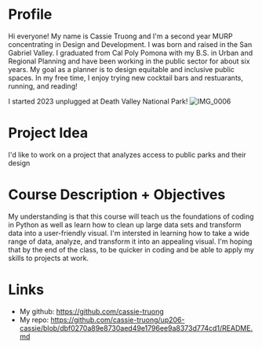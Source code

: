 # Profile
Hi everyone! My name is Cassie Truong and I'm a second year MURP concentrating in Design and Development. I was born and raised in the San Gabriel Valley. I graduated from Cal Poly Pomona with my B.S. in Urban and Regional Planning and have been working in the public sector for about six years. My goal as a planner is to design equitable and inclusive public spaces. In my free time, I enjoy trying new cocktail bars and restuarants, running, and reading!

I started 2023 unplugged at Death Valley National Park! 
![IMG_0006](https://user-images.githubusercontent.com/122313299/212574204-987857db-a140-4dc0-99ad-6429dc08371d.jpg)
# Project Idea
I'd like to work on a project that analyzes access to public parks and their design
# Course Description + Objectives
My understanding is that this course will teach us the foundations of coding in Python as well as learn how to clean up large data sets and transform data into a user-friendly visual. 
I'm intersted in learning how to take a wide range of data, analyze, and transform it into an appealing visual. I'm hoping that by the end of the class, to be quicker in coding and be able to apply my skills to projects at work. 
# Links
- My github: https://github.com/cassie-truong
- My repo: https://github.com/cassie-truong/up206-cassie/blob/dbf0270a89e8730aed49e1796ee9a8373d774cd1/README.md
